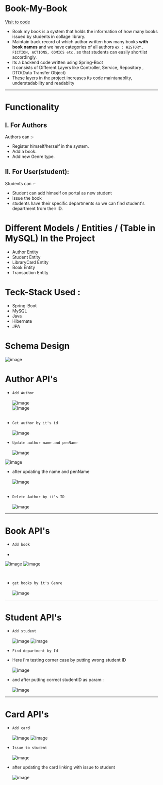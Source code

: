 # Book-My-Book

<p>
  <a href="https://github.com/Shantanu-pawar/Book-My-Book"> Visit to code  </a> 
</p>



* Book my book is a system that holds the information of how many books issued by students in collage library.
* Maintain track record of which author written how many books **with book names** and we have categories of all authors
  `ex : HISTORY, FICTION, ACTIONS, COMICS etc.` so that students can easily shortlist accordingly.
* Its a backend code written using Spring-Boot
* It consists of Different Layers like Controller, Service, Repository , DTO(Data Transfer Object)
* These layers in the project increases its code maintanablity, understadability and readablity

___

# Functionality

## I. For Authors
Authors can :-
- Register himself/herself in the system.
- Add a book.
- Add new Genre type.


## II. For User(student):
Students can :-
- Student can add himself on portal as new student
- Issue the book
- students have their specific departments so we can find student's department from their ID.


# Different Models / Entities / (Table in MySQL) In the Project
- Author Entity
- Student Entity
- LibraryCard Entity
- Book Entity
- Transaction Entity


# Teck-Stack Used :
- Spring-Boot
- MySQL
- Java
- Hibernate
- JPA

# Schema Design

![image](https://github.com/Shantanu-pawar/Book-My-Book/assets/87530022/3de6a49a-ce8e-45f0-9eb8-abb991bd1a22)
<br>

# Author API's

- `Add Author` <br> <br>
  ![image](https://github.com/Shantanu-pawar/Book-My-Book/assets/87530022/d53aa6e3-34d7-48b0-be8f-cb6ca990630f) <br>
  ![image](https://github.com/Shantanu-pawar/Book-My-Book/assets/87530022/6d403ead-5684-4d54-88cc-0b21fae3990d)
  <br><br>

- `Get author by it's id`
  <br> <br>
  ![image](https://github.com/Shantanu-pawar/Book-My-Book/assets/87530022/d7a0d8c5-b5e4-4010-b519-ce4ea18656d7)


- `Update author name and penName` <br> <br>
  ![image](https://github.com/Shantanu-pawar/Book-My-Book/assets/87530022/222e6de4-64be-4b08-b8a9-8eb906ac24e6)


![image](https://github.com/Shantanu-pawar/Book-My-Book/assets/87530022/6d403ead-5684-4d54-88cc-0b21fae3990d)

- after updating the name and penName  <br> <br>
  ![image](https://github.com/Shantanu-pawar/Book-My-Book/assets/87530022/3e3732f6-af7b-40a2-8fec-b5693763dfb5)
  <br> <br>


- `Delete Author by it's ID` <br> <br>
  ![image](https://github.com/Shantanu-pawar/Book-My-Book/assets/87530022/d6c651cd-f559-448a-b2ff-dd2fc07f62f5)

___

# Book API's

- `Add book` <br> <br>
-
![image](https://github.com/Shantanu-pawar/Book-My-Book/assets/87530022/aaa29b01-8af2-4233-8aa2-d7240580d806)
![image](https://github.com/Shantanu-pawar/Book-My-Book/assets/87530022/b633a4e3-d5d3-4573-bee4-f73a5b4a1fc0)

<br> 

- `get books by it's Genre` <br> <br>
  ![image](https://github.com/Shantanu-pawar/Book-My-Book/assets/87530022/7d194b31-134f-495f-8790-417d623672e4)

___
# Student API's
- `Add student` <br> <br>
  ![image](https://github.com/Shantanu-pawar/Book-My-Book/assets/87530022/15f911ec-0126-4f56-b211-ff161d499a41)
  ![image](https://github.com/Shantanu-pawar/Book-My-Book/assets/87530022/11608514-796b-42e6-b16a-1f22359210ed)



- `Find department by Id`
- Here i'm testing corner case by putting wrong student ID
  <br> <br>
  ![image](https://github.com/Shantanu-pawar/Book-My-Book/assets/87530022/a771ccdd-c853-48c2-939f-e64ad64d4de6)



- and after putting correct studentID as param :
  <br> <br>
  ![image](https://github.com/Shantanu-pawar/Book-My-Book/assets/87530022/67c22034-3284-4d98-b1ff-200ee2815203)


___
# Card API's

- `Add card `  <br><br>
  ![image](https://github.com/Shantanu-pawar/Book-My-Book/assets/87530022/a65338be-70f9-4cff-a307-a49765672c0b)
  ![image](https://github.com/Shantanu-pawar/Book-My-Book/assets/87530022/056d7dfb-46cd-4417-93c4-ba59729e37d3)


- `Issue to student` <br> <br>
  ![image](https://github.com/Shantanu-pawar/Book-My-Book/assets/87530022/a2720e90-2bad-4243-9e19-146558ba994f)


- after updating the card linking with issue to student
  <br><br>
  ![image](https://github.com/Shantanu-pawar/Book-My-Book/assets/87530022/5a1e8e9f-bbd4-427a-a2cc-1abc4b1e1f34)

